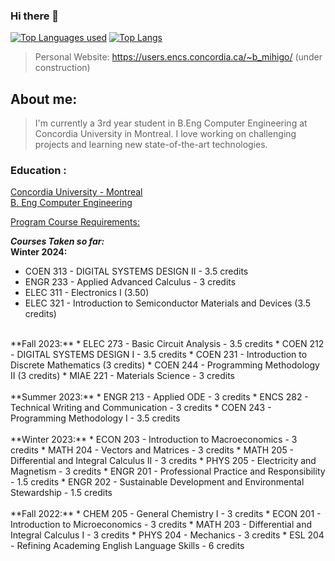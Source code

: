 ### Hi there 👋
[![Top Languages used](https://github-readme-stats.vercel.app/api/top-langs?username=sanobertin&hide=html,scss,stylus,blade,jupyter%20notebook,python,css,shell,batchfile,dockerfile,typescript&theme=algolia&show_icons=true)](https://github.com/sanobertin) [![Top Langs](https://github-readme-stats.vercel.app/api?username=sanobertin&theme=algolia&show_icons=true)](https://github.com/sanobertin)


> Personal Website: https://users.encs.concordia.ca/~b_mihigo/  (under construction)

<!--
**sanobertin/sanobertin** is a ✨ _special_ ✨ repository because its `README.md` (this file) appears on your GitHub profile.

Here are some ideas to get you started:

- 🔭 I’m currently working on ...
- 🌱 I’m currently learning C++, Java, OOP Design
- 👯 I’m looking to collaborate on ...
- 🤔 I’m looking for help with ...
- 💬 Ask me about ...
- 📫 How to reach me: sanomihigobertin@gmail.com
- ⚡ Fun fact: ...
-->

## About me:
>I'm currently a 3rd year student in B.Eng Computer Engineering at Concordia University in Montreal. I love working on challenging projects and learning new state-of-the-art technologies.

### **Education :**

[Concordia University  - Montreal](https://www.concordia.ca/ginacody/electrical-computer-eng/programs.html)
<br />
[B. Eng Computer Engineering](https://www.concordia.ca/academics/undergraduate/computer-engineering.html)

[Program Course Requirements: ](https://www.concordia.ca/academics/undergraduate/calendar/current/section-71-gina-cody-school-of-engineering-and-computer-science/section-71-30-department-of-electrical-and-computer-engineering/section-71-30-2-course-requirements-beng-in-computer-engineering-.html)

**_Courses Taken so far:_** 
<br />
**Winter 2024:**
* COEN 313 - DIGITAL SYSTEMS DESIGN II - 3.5 credits
* ENGR 233  - Applied Advanced Calculus  - 3 credits
* ELEC 311 - Electronics I (3.50)
* ELEC 321 -  Introduction to Semiconductor Materials and Devices (3.5 credits)
<br />
**Fall 2023:**
* ELEC 273 -  Basic Circuit Analysis - 3.5 credits
* COEN 212  - DIGITAL SYSTEMS DESIGN I - 3.5 credits
* COEN 231 - Introduction to Discrete Mathematics (3 credits)
* COEN 244 - Programming Methodology II (3 credits)
* MIAE  221 - Materials Science - 3 credits
<br />
<br />
**Summer 2023:**
* ENGR 213  - Applied ODE - 3 credits
* ENCS 282 - Technical Writing and Communication - 3 credits
* COEN 243 - Programming Methodology I - 3.5 credits
<br />
<br />
**Winter 2023:**
* ECON 203 - Introduction to Macroeconomics - 3 credits
* MATH 204 - Vectors and Matrices - 3 credits
* MATH 205 - Differential and Integral Calculus II - 3 credits
* PHYS 205 - Electricity and Magnetism - 3 credits
* ENGR 201 - Professional Practice and Responsibility - 1.5 credits
* ENGR 202 - Sustainable Development and Environmental Stewardship - 1.5 credits 
<br />
<br />
**Fall 2022:** 
* CHEM 205 - General Chemistry I - 3 credits
* ECON 201 - Introduction to Microeconomics - 3 credits
* MATH 203 - Differential and Integral Calculus I - 3 credits
* PHYS 204 - Mechanics - 3 credits
* ESL 204 - Refining Academing English Language Skills - 6 credits 
<br />
<br />


